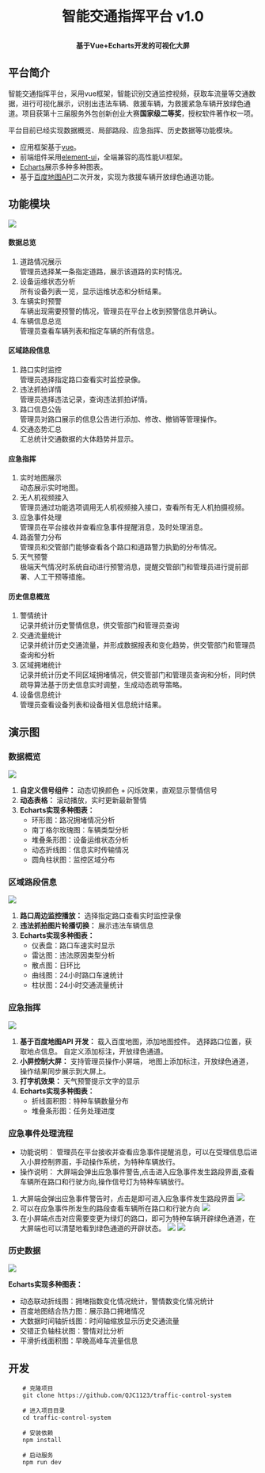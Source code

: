 
<h1 align="center" style="margin: 30px 0 30px; font-weight: bold;">智能交通指挥平台 v1.0</h1>
<h4 align="center">基于Vue+Echarts开发的可视化大屏</h4>




## 平台简介


智能交通指挥平台，采用vue框架，智能识别交通监控视频，获取车流量等交通数据，进行可视化展示，识别出违法车辆、救援车辆，为救援紧急车辆开放绿色通道。项目获第十三届服务外包创新创业大赛**国家级二等奖**，授权软件著作权一项。

平台目前已经实现数据概览、局部路段、应急指挥、历史数据等功能模块。


* 应用框架基于[vue](https://cn.vuejs.org/guide/introduction.html)。
* 前端组件采用[element-ui](https://www.uihtm.com/element/#/zh-CN)，全端兼容的高性能UI框架。
* [Echarts](https://echarts.apache.org/zh/index.html)展示多种多种图表。
* 基于[百度地图API](https://lbsyun.baidu.com/index.php?title=jspopularGL)二次开发，实现为救援车辆开放绿色通道功能。



## 功能模块

<img src="img/2.png"/>

#### 数据总览
1. 道路情况展示<br>
    管理员选择某一条指定道路，展示该道路的实时情况。
2. 设备运维状态分析<br>
    所有设备列表一览，显示运维状态和分析结果。
3. 车辆实时预警<br>
    车辆出现需要预警的情况，管理员在平台上收到预警信息并确认。
4. 车辆信息总览<br>
    管理员查看车辆列表和指定车辆的所有信息。

#### 区域路段信息
1. 路口实时监控<br>
    管理员选择指定路口查看实时监控录像。
2. 违法抓拍详情<br>
    管理员选择违法记录，查询违法抓拍详情。
3. 路口信息公告<br>
    管理员对路口展示的信息公告进行添加、修改、撤销等管理操作。
4. 交通态势汇总<br>
    汇总统计交通数据的大体趋势并显示。


#### 应急指挥
1. 实时地图展示<br>
    动态展示实时地图。
2. 无人机视频接入<br>
管理员通过功能选项调用无人机视频接入接口，查看所有无人机拍摄视频。
3. 应急事件处理<br>
    管理员在平台接收并查看应急事件提醒消息，及时处理消息。
4. 路面警力分布<br>
    管理员和交管部门能够查看各个路口和道路警力执勤的分布情况。
5. 天气预警<br>
    极端天气情况时系统自动进行预警消息，提醒交管部门和管理员进行提前部署、人工干预等措施。

#### 历史信息概览
1. 警情统计<br>
    记录并统计历史警情信息，供交管部门和管理员查询
2. 交通流量统计<br>
    记录并统计历史交通流量，并形成数据报表和变化趋势，供交管部门和管理员查询和分析
3. 区域拥堵统计<br>
    记录并统计历史不同区域拥堵情况，供交管部门和管理员查询和分析，同时供疏导算法基于历史信息实时调整，生成动态疏导策略。
4. 设备信息统计<br>
    管理员查看设备列表和设备相关信息统计结果。



## 演示图

### 数据概览
 <img src="img/1.png"/><br>

 1. **自定义信号组件：**
    动态切换颜色 + 闪烁效果，直观显示警情信号
 2. **动态表格：**
    滚动播放，实时更新最新警情
 3. **Echarts实现多种图表：**
    * 环形图：路况拥堵情况分析
    * 南丁格尔玫瑰图：车辆类型分析
    * 堆叠条形图：设备运维状态分析
    * 动态折线图：信息实时传输情况
    * 圆角柱状图：监控区域分布


### 区域路段信息
<img src="img/3.png"/><br>

 1. **路口周边监控播放：**
   选择指定路口查看实时监控录像
 2. **违法抓拍图片轮播切换：**
    展示违法车辆信息
 3. **Echarts实现多种图表：**
      * 仪表盘：路口车速实时显示
      * 雷达图：违法原因类型分析
      * 散点图：日环比
      * 曲线图：24小时路口车速统计
      * 柱状图：24小时交通流量统计

### 应急指挥
<img src="img/4.png"/><br>

1. **基于百度地图API 开发：**
    载入百度地图，添加地图控件。
    选择路口位置，获取地点信息。
    自定义添加标注，开放绿色通道。
2. **小屏控制大屏：**
    支持管理员操作小屏端，
    地图上添加标注，开放绿色通道，
    操作结果同步展示到大屏上。
3. **打字机效果：**
    天气预警提示文字的显示
4. **Echarts实现多种图表：**
   * 折线面积图：特种车辆数量分布
   * 堆叠条形图：任务处理进度

### 应急事件处理流程
* 功能说明：
    管理员在平台接收并查看应急事件提醒消息，可以在受理信息后进入小屏控制界面，手动操作系统，为特种车辆放行。
* 操作说明：
    大屏端会弹出应急事件警告,点击进入应急事件发生路段界面,查看车辆所在路口和行驶方向,操作信号灯为特种车辆放行。

1. 大屏端会弹出应急事件警告时，点击是即可进入应急事件发生路段界面
    <img src="img/6.png"/>
2. 可以在应急事件所发生的路段查看车辆所在路口和行驶方向
    <img src="img/7.png"/>
3. 在小屏端点击对应需要变更为绿灯的路口，即可为特种车辆开辟绿色通道，在大屏端也可以清楚地看到绿色通道的开辟状态。
    <img src="img/8.png"/>
    <img src="img/9.png"/>


### 历史数据
<img src="img/5.png"/><br>

**Echarts实现多种图表：**
* 动态联动折线图：拥堵指数变化情况统计，警情数变化情况统计
* 百度地图结合热力图：展示路口拥堵情况
* 大数据时间轴折线图：时间轴缩放显示历史交通流量
* 交错正负轴柱状图：警情对比分析
* 平滑折线面积图：早晚高峰车流量信息



## 开发
        # 克隆项目
        git clone https://github.com/QJC1123/traffic-control-system

        # 进入项目目录
        cd traffic-control-system

        # 安装依赖
        npm install

        # 启动服务
        npm run dev




